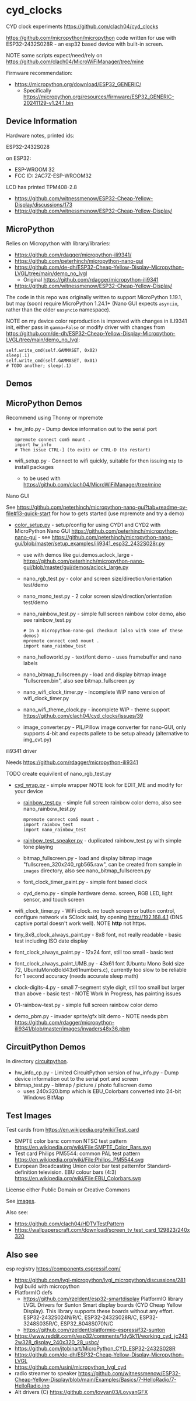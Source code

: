 # cyd_clocks

CYD clock experiments https://github.com/clach04/cyd_clocks

https://github.com/micropython/micropython code written for use with ESP32-2432S028R - an esp32 based device with built-in screen.

NOTE some scripts expect/need/rely on https://github.com/clach04/MicroWiFiManager/tree/mine

Firmware recommendation:

  * https://micropython.org/download/ESP32_GENERIC/
      * Specifically https://micropython.org/resources/firmware/ESP32_GENERIC-20241129-v1.24.1.bin

## Device Information

Hardware notes, printed ids:

ESP32-2432S028

on ESP32:
  * ESP-WROOM 32
  * FCC ID: 2AC7Z-ESP-WROOM32

LCD has printed TPM408-2.8

  * https://github.com/witnessmenow/ESP32-Cheap-Yellow-Display/discussions/173
  * https://github.com/witnessmenow/ESP32-Cheap-Yellow-Display/

## MicroPython

Relies on Micropython with library/libraries:

  * https://github.com/rdagger/micropython-ili9341/
  * https://github.com/peterhinch/micropython-nano-gui
  * https://github.com/de-dh/ESP32-Cheap-Yellow-Display-Micropython-LVGL/tree/main/demo_no_lvgl
      * Original https://github.com/rdagger/micropython-ili9341
  * https://github.com/witnessmenow/ESP32-Cheap-Yellow-Display/

The code in this repo was originally written to support MicroPython 1.19.1,
but may (soon) require MicroPython 1.24.1+ (Nano GUI expects `asyncio`, rather than the older `uasyncio` namespace).

NOTE on my device color reproduction is improved with changes in ILI9341 init,
either pass in `gamma=False` or modify driver with changes from https://github.com/de-dh/ESP32-Cheap-Yellow-Display-Micropython-LVGL/tree/main/demo_no_lvgl:

    self.write_cmd(self.GAMMASET, 0x02)
    sleep(.1)
    self.write_cmd(self.GAMMASET, 0x01)
    # TODO another; sleep(.1)


## Demos

## MicroPython Demos

Recommend using Thonny or mpremote

  * hw_info.py - Dump device information out to the serial port

        mpremote connect com5 mount .
        import hw_info
        # Then issue CTRL-] (to exit) or CTRL-D (to restart)


  * wifi_setup.py - Connect to wifi quickly, suitable for then issuing `mip` to install packages
      * to be used with https://github.com/clach04/MicroWiFiManager/tree/mine

Nano GUI

See https://github.com/peterhinch/micropython-nano-gui?tab=readme-ov-file#13-quick-start for how to gets started (use mpremote and try a demo)
  * [color_setup.py](https://github.com/clach04/cyd_clocks/blob/main/color_setup.py) - setup/config for using CYD1 and CYD2 with MicroPython Nano GUI https://github.com/peterhinch/micropython-nano-gui - see https://github.com/peterhinch/micropython-nano-gui/blob/master/setup_examples/ili9341_esp32_2432S028r.py
      * use with demos like gui.demos.aclock_large - https://github.com/peterhinch/micropython-nano-gui/blob/master/gui/demos/aclock_large.py
      * nano_rgb_test.py - color and screen size/direction/orientation test/demo
      * nano_mono_test.py - 2 color screen size/direction/orientation test/demo
      * nano_rainbow_test.py - simple full screen rainbow color demo, also see rainbow_test.py

            # In a micropython-nano-gui checkout (also with some of these demos)
            mpremote connect com5 mount .
            import nano_rainbow_test

      * nano_helloworld.py - text/font demo - uses framebuffer and nano labels
      * nano_bitmap_fullscreen.py - load and display bitmap image "fullscreen.bin", also see bitmap_fullscreen.py
      * nano_wifi_clock_timer.py - incomplete WIP nano version of wifi_clock_timer.py
      * nano_wifi_theme_clock.py - incomplete WIP - theme support https://github.com/clach04/cyd_clocks/issues/39
      * image_converter.py - PIL/Pillow image converter for nano-GUI, only supports 4-bit and expects pallete to be setup already (alternative to img_cvt.py)

ili9341 driver

Needs https://github.com/rdagger/micropython-ili9341

TODO create equivilent of nano_rgb_test.py

  * [cyd_wrap.py](https://github.com/clach04/cyd_clocks/blob/main/cyd_wrap.py) - simple wrapper NOTE look for EDIT_ME and modify for your device
      * [rainbow_test.py](https://github.com/clach04/cyd_clocks/blob/main/rainbow_test.py) - simple full screen rainbow color demo, also see nano_rainbow_test.py

            mpremote connect com5 mount .
            import rainbow_test
            import nano_rainbow_test

      * [rainbow_test_speaker.py](https://github.com/clach04/cyd_clocks/blob/main/rainbow_test_speaker.py) - duplicated rainbow_test.py with simple tone playing
      * bitmap_fullscreen.py - load and display bitmap image "fullscreen_320x240_rgb565.raw", can be created from sample in `images` directory, also see nano_bitmap_fullscreen.py
      * font_clock_timer_paint.py - simple font based clock
      * cyd_demo.py - simple hardware demo. screen, RGB LED, light sensor, and touch screen

  * wifi_clock_timer.py - WiFi clock. no touch screen or button control, configure network via SClock said, by opening http://192.168.4.1 (DNS captive portal doesn't work well). NOTE **http** not https.
  * tiny_8x8_clock_always_paint.py - 8x8 font, not really readable - basic test including ISO date display
  * font_clock_always_paint.py - 12x24 font, still too small - basic test
  * font_clock_always_paint_UMB.py - 43x61 font (Ubuntu Mono Bold size 72, UbuntuMonoBold43x61numbers.c), currently too slow to be reliable for 1 second accuracy (needs accurate sleep math)
  * clock-digits-4.py - small 7-segment style digit, still too small but larger than above - basic test - NOTE Work In Progress, has painting issues
  * 01-rainbow-test.py - simple full screen rainbow color demo
  * demo_pbm.py - invader sprite/gfx blit demo - NOTE needs pbm https://github.com/rdagger/micropython-ili9341/blob/master/images/invaders48x36.pbm

## CircuitPython Demos

In directory [circuitpython](./circuitpython).

  * hw_info_cp.py - Limited CircuitPython version of hw_info.py - Dump device information out to the serial port and screen
  * bitmap_test.py - bitmap / picture / photo fullscreen demo
      * uses 240x320.bmp which is EBU_Colorbars converted into 24-bit Windows BitMap

## Test Images

Test cards from https://en.wikipedia.org/wiki/Test_card

  * SMPTE color bars: common NTSC test pattern https://en.wikipedia.org/wiki/File:SMPTE_Color_Bars.svg
  * Test card Philips PM5544: common PAL test pattern https://en.wikipedia.org/wiki/File:Philips_PM5544.svg
  * European Broadcasting Union color bar test patternfor Standard-definition television. EBU colour bars (4:3) https://en.wikipedia.org/wiki/File:EBU_Colorbars.svg

License either Public Domain or Creative Commons

See [images](./images).

Also see:

  * https://github.com/clach04/HDTVTestPattern
  * https://wallpaperscraft.com/download/screen_tv_test_card_129823/240x320

## Also see

esp registry https://components.espressif.com/

  * https://github.com/lvgl-micropython/lvgl_micropython/discussions/281 lvgl build with micropython
  * PlatformIO defs
      * https://github.com/rzeldent/esp32-smartdisplay PlatformIO library LVGL Drivers for Sunton Smart display boards (CYD Cheap Yellow Display). This library supports these boards without any effort. ESP32-2432S024N/R/C, ESP32-2432S028R/C, ESP32-3248S035R/C, ESP32_8048S070N/C
      * https://github.com/rzeldent/platformio-espressif32-sunton
  * https://www.reddit.com/r/esp32/comments/1dy5k11/working_cyd_jc2432w328_display_240x320_28_usbc/
  * https://github.com/jtobinart/MicroPython_CYD_ESP32-2432S028R
  * https://github.com/de-dh/ESP32-Cheap-Yellow-Display-Micropython-LVGL
  * https://github.com/usini/micropython_lvgl_cyd
  * radio streamer to speaker https://github.com/witnessmenow/ESP32-Cheap-Yellow-Display/blob/main/Examples/Basics/7-HelloRadio/7-HelloRadio.ino
  * Alt drivers (C) https://github.com/lovyan03/LovyanGFX
